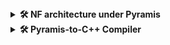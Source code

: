 <details>
<summary> <strong>🛠️ NF architecture under Pyramis</strong></summary>
  
  On successful translation of a Pyramis node specification, two key files are generated: <code>AMF_linking.cpp</code>
  and <code>AMF_platform.cpp</code>. These two files implement the processing-platform split.

  ### Design Requirements
  <code>AMF_platform.cpp</code> performs core networking functions to implement a NF that can act in a multi-
  threaded and asynchronous manner, as both a Server and a Client. 
  
  In this multithreaded view, on initialisation, 
  multiple <code>nfvInstance</code> threads monitor their local epoll file descriptor, whose watch list contains 
  a single listen socket bound to a globally known port. Each NF instance thread is running
  its own epoll wait loop. On event detection by <code>epoll wait()</code> at the shared listen socket,
  multiple threads may be woken up and there is a race to <code>accept()</code> the incoming connection.
  On <code>accept()</code> by a single thread, the newly created data socket is added to a thread-local map
  called the <code>active_socket_map</code>.
  
  Another key criterion is supporting systems that implement multi-node or chained procedures.
  Such procedures require imposing a sequential order on asynchronous message receipts and sends.
  In systems with short connections, it becomes necessary to record active sockets and sockets
  that need to be closed.

  ### Implementation
  To achieve these goals, the platform file maintains the thread-local <code>active_socket_map</code> of
  custom <code>Socket</code> structs. A <code>Socket</code> contains attributes that describe the socket such as its file
  descriptor, port number, socket type, peer IP address, and whether the connection is short or
  long. Furthermore, each NF instance thread has a single epoll file descriptor that detects events
  at active sockets. On detection of an event at any socket, a callback is triggered based on the
  type of <code>Socket</code> that encountered the event.
  
  For example, on event detection at a data <code>Socket</code>, the platform file passes a buffer representing
  the event read at the kernel socket to the processing file via the callbacks defined in the platform
  file for decoding, IE interpretation, UE context generation, request/response message generation,
  and finally triggering a <code>send_data()</code> to a peer NF, in whatever manner was described by the
  Pyramis specification.
  
  <ins><strong>A note on the platform file callbacks</strong></ins>
  
  On server initialisation, callbacks that are specified in the interface file are registered with the
  sockets bound to the globally known port associated with that interface. During the running
  of the server, callback functions bound to the initial port are registered with newly created
  sockets as well. These callback functions are specified as EVENTs in the Pyramis specification
  and translated to C++ by the compiler.
  
  Therefore, in the two file NF architecture, the callbacks are triggered by the platform file only
  on receipt of the incoming message data, but are defined in the processing file.
</details>


<details>
<summary> <strong>🛠️ Pyramis-to-C++ Compiler</strong></summary>









